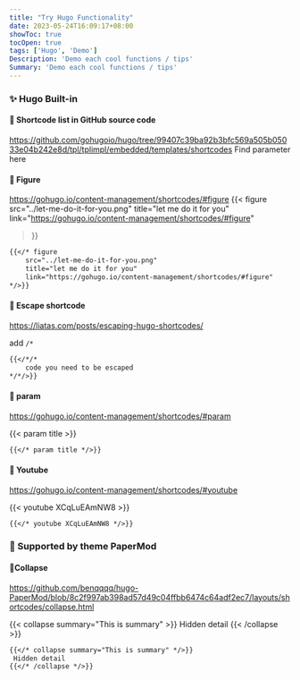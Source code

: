 ```yaml
---
title: "Try Hugo Functionality"
date: 2023-05-24T16:09:17+08:00
showToc: true
tocOpen: true
tags: ['Hugo', 'Demo']
Description: 'Demo each cool functions / tips'
Summary: 'Demo each cool functions / tips'
---
```



### ✨ Hugo Built-in 

#### 🔰 Shortcode list in GitHub source code 
https://github.com/gohugoio/hugo/tree/99407c39ba92b3bfc569a505b05033e04b242e8d/tpl/tplimpl/embedded/templates/shortcodes
Find parameter here


#### 🔰 Figure 
https://gohugo.io/content-management/shortcodes/#figure
{{< figure 
    src="../let-me-do-it-for-you.png" 
    title="let me do it for you"
    link="https://gohugo.io/content-management/shortcodes/#figure"
>}}

```md
{{</* figure 
    src="../let-me-do-it-for-you.png" 
    title="let me do it for you"
    link="https://gohugo.io/content-management/shortcodes/#figure"
*/>}}
```


#### 🔰 Escape shortcode
https://liatas.com/posts/escaping-hugo-shortcodes/

add `/*`
```md
{{</*/*
    code you need to be escaped
*/*/>}}
```


#### 🔰 param
https://gohugo.io/content-management/shortcodes/#param

{{< param title >}}
```md
{{</* param title */>}}
```

#### 🔰 Youtube
https://gohugo.io/content-management/shortcodes/#youtube

{{< youtube XCqLuEAmNW8 >}}
```md
{{</* youtube XCqLuEAmNW8 */>}}
```


### 🎁 Supported by theme PaperMod 

#### 🔰Collapse
https://github.com/benqqqq/hugo-PaperMod/blob/8c2f997ab398ad57d49c04ffbb6474c64adf2ec7/layouts/shortcodes/collapse.html

{{< collapse summary="This is summary" >}}
 Hidden detail 
{{< /collapse >}}

```md
{{</* collapse summary="This is summary" */>}}
 Hidden detail 
{{</* /collapse */>}}
```